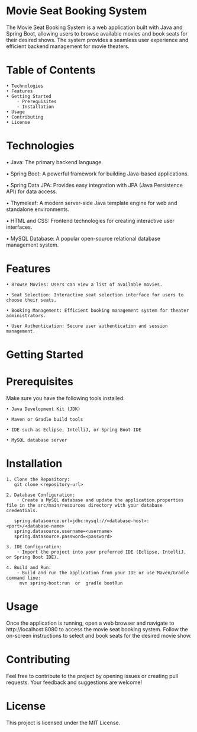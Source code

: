 
# Movie Seat Booking System
The Movie Seat Booking System is a web application built with Java and Spring Boot, allowing users to browse available movies and book seats for their desired shows. The system provides a seamless user experience and efficient backend management for movie theaters.
# Table of Contents
    • Technologies
    • Features
    • Getting Started
        ◦ Prerequisites
        ◦ Installation
    • Usage
    • Contributing
    • License
# Technologies

• Java: The primary backend language.

• Spring Boot: A powerful framework for building Java-based applications.

• Spring Data JPA: Provides easy integration with JPA (Java Persistence API) for data access.

• Thymeleaf: A modern server-side Java template engine for web and standalone environments.

• HTML and CSS: Frontend technologies for creating interactive user interfaces.

• MySQL Database: A popular open-source relational database management system.

# Features

    • Browse Movies: Users can view a list of available movies.
    
    • Seat Selection: Interactive seat selection interface for users to choose their seats.
    
    • Booking Management: Efficient booking management system for theater administrators.
    
    • User Authentication: Secure user authentication and session management.
    
# Getting Started

# Prerequisites
Make sure you have the following tools installed:

    • Java Development Kit (JDK)
    
    • Maven or Gradle build tools
    
    • IDE such as Eclipse, IntelliJ, or Spring Boot IDE
    
    • MySQL database server
    
# Installation
    1. Clone the Repository:
       git clone <repository-url>
       
    2. Database Configuration:
        ◦ Create a MySQL database and update the application.properties file in the src/main/resources directory with your database credentials.
        
       spring.datasource.url=jdbc:mysql://<database-host>:<port>/<database-name>
       spring.datasource.username=<username>
       spring.datasource.password=<password>
       
    3. IDE Configuration:
        ◦ Import the project into your preferred IDE (Eclipse, IntelliJ, or Spring Boot IDE).
        
    4. Build and Run:
        ◦ Build and run the application from your IDE or use Maven/Gradle command line:
         mvn spring-boot:run  or  gradle bootRun
# Usage
Once the application is running, open a web browser and navigate to http://localhost:8080 to access the movie seat booking system. Follow the on-screen instructions to select and book seats for the desired movie show.

# Contributing
Feel free to contribute to the project by opening issues or creating pull requests. Your feedback and suggestions are welcome!

# License

This project is licensed under the MIT License.



